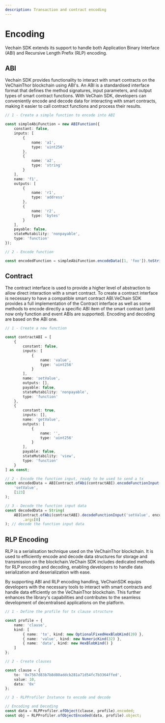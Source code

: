 ```yaml
---
description: Transaction and contract encoding
---
```


# Encoding

Vechain SDK extends its support to handle both Application Binary Interface (ABI) and Recursive Length Prefix (RLP) encoding.

## ABI

Vechain SDK provides functionality to interact with smart contracts on the VeChainThor blockchain using ABI's. An ABI is a standardised interface format that defines the method signatures, input parameters, and output types of smart contract functions. With VeChain SDK, developers can conveniently encode and decode data for interacting with smart contracts, making it easier to call contract functions and process their results.

```typescript
// 1 - Create a simple function to encode into ABI

const simpleAbiFunction = new ABIFunction({
    constant: false,
    inputs: [
        {
            name: 'a1',
            type: 'uint256'
        },
        {
            name: 'a2',
            type: 'string'
        }
    ],
    name: 'f1',
    outputs: [
        {
            name: 'r1',
            type: 'address'
        },
        {
            name: 'r2',
            type: 'bytes'
        }
    ],
    payable: false,
    stateMutability: 'nonpayable',
    type: 'function'
});

// 2 - Encode function

const encodedFunction = simpleAbiFunction.encodeData([1, 'foo']).toString();
```

## Contract

The contract interface is used to provide a higher level of abstraction to allow direct interaction with a smart contract. To create a contract interface is necessary to have a compatible smart contract ABI.VeChain SDK provides a full implementation of the Contract interface as well as some methods to encode directly a specific ABI item of the smart contract (until now only function and event ABIs are supported). Encoding and decoding are based on the ABI one.

```typescript
// 1 - Create a new function

const contractABI = [
    {
        constant: false,
        inputs: [
            {
                name: 'value',
                type: 'uint256'
            }
        ],
        name: 'setValue',
        outputs: [],
        payable: false,
        stateMutability: 'nonpayable',
        type: 'function'
    },
    {
        constant: true,
        inputs: [],
        name: 'getValue',
        outputs: [
            {
                name: '',
                type: 'uint256'
            }
        ],
        payable: false,
        stateMutability: 'view',
        type: 'function'
    }
] as const;

// 2 - Encode the function input, ready to be used to send a tx
const encodedData = ABIContract.ofAbi(contractABI).encodeFunctionInput(
    'setValue',
    [123]
);

// 3 - Decode the function input data
const decodedData = String(
    ABIContract.ofAbi(contractABI).decodeFunctionInput('setValue', encodedData)
        .args[0]
); // decode the function input data
```

## RLP Encoding

RLP is a serialisation technique used on the VeChainThor blockchain. It is used to efficiently encode and decode data structures for storage and transmission on the blockchain.VeChain SDK includes dedicated methods for RLP encoding and decoding, enabling developers to handle data serialization and deserialization with ease.

By supporting ABI and RLP encoding handling, VeChainSDK equips developers with the necessary tools to interact with smart contracts and handle data efficiently on the VeChainThor blockchain. This further enhances the library's capabilities and contributes to the seamless development of decentralised applications on the platform.

```typescript
// 1 - Define the profile for tx clause structure

const profile = {
    name: 'clause',
    kind: [
        { name: 'to', kind: new OptionalFixedHexBlobKind(20) },
        { name: 'value', kind: new NumericKind(32) },
        { name: 'data', kind: new HexBlobKind() }
    ]
};

// 2 - Create clauses

const clause = {
    to: '0x7567d83b7b8d80addcb281a71d54fc7b3364ffed',
    value: 10,
    data: '0x'
};

// 3 - RLPProfiler Instance to encode and decode

// Encoding and Decoding
const data = RLPProfiler.ofObject(clause, profile).encoded;
const obj = RLPProfiler.ofObjectEncoded(data, profile).object;
```
